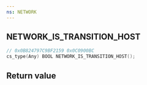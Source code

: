```yaml
---
ns: NETWORK
---
```

## NETWORK_IS_TRANSITION_HOST

```c
// 0x0B824797C9BF2159 0x0C0900BC
cs_type(Any) BOOL NETWORK_IS_TRANSITION_HOST();
```

## Return value
